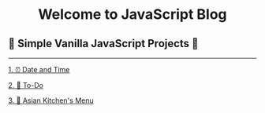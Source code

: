 <h1 align="center">Welcome to JavaScript Blog </h1>
<p>
</p>

## 👾 Simple Vanilla JavaScript Projects 👾 

***
<a><a>
[1. ⏰ Date and Time](https://github.com/brkyydnmz/JS-Apps/tree/main/1_js_date_time)

<a><a>
[2. 📝 To-Do](https://github.com/brkyydnmz/JS-Apps/tree/main/2_js_todo_list)

<a><a>
[3. 🍜 Asian Kitchen's Menu](https://github.com/brkyydnmz/JS-Apps/tree/main/3_asian_kitchen's_menu)